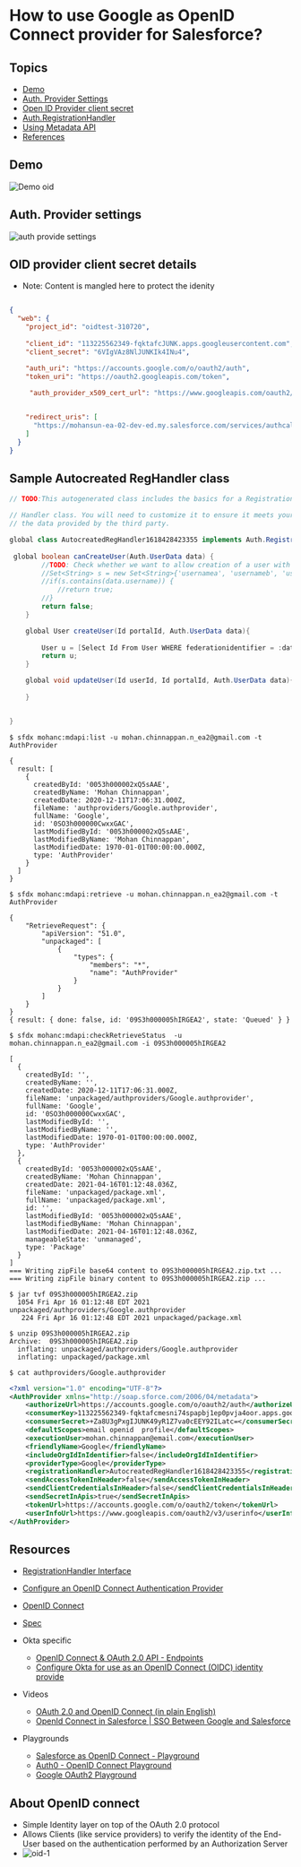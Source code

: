 # How to use Google as OpenID Connect provider for Salesforce?

## Topics

- [Demo](#demo)
- [Auth. Provider Settings](#ap)
- [Open ID Provider client secret](#cs)
- [Auth.RegistrationHandler](#rh)
- [Using Metadata API](#mdapi)
- [References](#ref)

<a name='demo'></a>

## Demo
![Demo oid](img/openIdconnect-SF-Google-1.gif)


<a name='ap'></a>

## Auth. Provider settings
![auth provide settings](img/auth-provide-google-1.png)
<a name='cs'></a>

## OID provider client secret details
- Note: Content is mangled here to protect the idenity
```json

{
  "web": {
    "project_id": "oidtest-310720",
    
    "client_id": "113225562349-fqktafcJUNK.apps.googleusercontent.com",
    "client_secret": "6VIgVAz8NlJUNKIk4INu4",

    "auth_uri": "https://accounts.google.com/o/oauth2/auth",
    "token_uri": "https://oauth2.googleapis.com/token",
   
     "auth_provider_x509_cert_url": "https://www.googleapis.com/oauth2/v1/certs",


    "redirect_uris": [
      "https://mohansun-ea-02-dev-ed.my.salesforce.com/services/authcallback/Google"
    ]
  }
}

```
<a name='rh'></a>
## Sample Autocreated RegHandler class

```java 
// TODO:This autogenerated class includes the basics for a Registration

// Handler class. You will need to customize it to ensure it meets your needs and
// the data provided by the third party.

global class AutocreatedRegHandler1618428423355 implements Auth.RegistrationHandler {
   
 global boolean canCreateUser(Auth.UserData data) {
        //TODO: Check whether we want to allow creation of a user with this data
        //Set<String> s = new Set<String>{'usernamea', 'usernameb', 'usernamec'};
        //if(s.contains(data.username)) {
            //return true;
        //}
        return false;
    }

    global User createUser(Id portalId, Auth.UserData data){
        
        User u = [Select Id From User WHERE federationidentifier = :data.email LIMIT 1];
        return u;
    }

    global void updateUser(Id userId, Id portalId, Auth.UserData data){
         
    }


}
```

<a name='mdapi'></a>

```
$ sfdx mohanc:mdapi:list -u mohan.chinnappan.n_ea2@gmail.com -t AuthProvider

```

```
{
  result: [
    {
      createdById: '0053h000002xQ5sAAE',
      createdByName: 'Mohan Chinnappan',
      createdDate: 2020-12-11T17:06:31.000Z,
      fileName: 'authproviders/Google.authprovider',
      fullName: 'Google',
      id: '0SO3h000000CwxxGAC',
      lastModifiedById: '0053h000002xQ5sAAE',
      lastModifiedByName: 'Mohan Chinnappan',
      lastModifiedDate: 1970-01-01T00:00:00.000Z,
      type: 'AuthProvider'
    }
  ]
}

```

```
$ sfdx mohanc:mdapi:retrieve -u mohan.chinnappan.n_ea2@gmail.com -t AuthProvider
```

```
{
    "RetrieveRequest": {
        "apiVersion": "51.0",
        "unpackaged": [
            {
                "types": {
                    "members": "*",
                    "name": "AuthProvider"
                }
            }
        ]
    }
}
{ result: { done: false, id: '09S3h000005hIRGEA2', state: 'Queued' } }
```

```
$ sfdx mohanc:mdapi:checkRetrieveStatus  -u mohan.chinnappan.n_ea2@gmail.com -i 09S3h000005hIRGEA2

```
```
[
  {
    createdById: '',
    createdByName: '',
    createdDate: 2020-12-11T17:06:31.000Z,
    fileName: 'unpackaged/authproviders/Google.authprovider',
    fullName: 'Google',
    id: '0SO3h000000CwxxGAC',
    lastModifiedById: '',
    lastModifiedByName: '',
    lastModifiedDate: 1970-01-01T00:00:00.000Z,
    type: 'AuthProvider'
  },
  {
    createdById: '0053h000002xQ5sAAE',
    createdByName: 'Mohan Chinnappan',
    createdDate: 2021-04-16T01:12:48.036Z,
    fileName: 'unpackaged/package.xml',
    fullName: 'unpackaged/package.xml',
    id: '',
    lastModifiedById: '0053h000002xQ5sAAE',
    lastModifiedByName: 'Mohan Chinnappan',
    lastModifiedDate: 2021-04-16T01:12:48.036Z,
    manageableState: 'unmanaged',
    type: 'Package'
  }
]
=== Writing zipFile base64 content to 09S3h000005hIRGEA2.zip.txt ...
=== Writing zipFile binary content to 09S3h000005hIRGEA2.zip ... 

```
```
$ jar tvf 09S3h000005hIRGEA2.zip
  1054 Fri Apr 16 01:12:48 EDT 2021 unpackaged/authproviders/Google.authprovider
   224 Fri Apr 16 01:12:48 EDT 2021 unpackaged/package.xml
```

```
$ unzip 09S3h000005hIRGEA2.zip
Archive:  09S3h000005hIRGEA2.zip
  inflating: unpackaged/authproviders/Google.authprovider  
  inflating: unpackaged/package.xml  

```
```
$ cat authproviders/Google.authprovider 
```

```xml
<?xml version="1.0" encoding="UTF-8"?>
<AuthProvider xmlns="http://soap.sforce.com/2006/04/metadata">
    <authorizeUrl>https://accounts.google.com/o/oauth2/auth</authorizeUrl>
    <consumerKey>113225562349-fqktafcmesni74spapbj1ep0pvja4oor.apps.googleusercontent.com</consumerKey>
    <consumerSecret>+Za8U3gPxgIJUNK49yR1Z7va0cEEY92ILatc=</consumerSecret>
    <defaultScopes>email openid  profile</defaultScopes>
    <executionUser>mohan.chinnappan@email.com</executionUser>
    <friendlyName>Google</friendlyName>
    <includeOrgIdInIdentifier>false</includeOrgIdInIdentifier>
    <providerType>Google</providerType>
    <registrationHandler>AutocreatedRegHandler1618428423355</registrationHandler>
    <sendAccessTokenInHeader>false</sendAccessTokenInHeader>
    <sendClientCredentialsInHeader>false</sendClientCredentialsInHeader>
    <sendSecretInApis>true</sendSecretInApis>
    <tokenUrl>https://accounts.google.com/o/oauth2/token</tokenUrl>
    <userInfoUrl>https://www.googleapis.com/oauth2/v3/userinfo</userInfoUrl>
</AuthProvider>


```

<a name='ref'></a>
## Resources

- [RegistrationHandler Interface](https://developer.salesforce.com/docs/atlas.en-us.apexcode.meta/apexcode/apex_auth_plugin.htm)
- [Configure an OpenID Connect Authentication Provider](https://developer.salesforce.com/docs/atlas.en-us.mobile_sdk.meta/mobile_sdk/sso_provider_openid_connect.htm)

- [OpenID Connect](https://openid.net/connect/)
- [Spec](https://openid.net/specs/openid-connect-basic-1_0.html)

- Okta specific
    - [OpenID Connect & OAuth 2.0 API - Endpoints ](https://developer.okta.com/docs/reference/api/oidc/)
    - [Configure Okta for use as an OpenID Connect (OIDC) identity provide](https://auth0.com/docs/protocols/configure-okta-as-oauth2-identity-provider)
- Videos
    - [OAuth 2.0 and OpenID Connect (in plain English)](https://www.youtube.com/watch?v=996OiexHze0)
    - [OpenId Connect in Salesforce | SSO Between Google and Salesforce](https://www.youtube.com/watch?v=0qNQ_YEIM8s)

- Playgrounds
    - [Salesforce as OpenID Connect - Playground](https://openidconnect.herokuapp.com/)
    - [Auth0 - OpenID Connect Playground](https://openidconnect.net/)
    - [Google OAuth2 Playground](https://developers.google.com/oauthplayground/)


## About OpenID connect
- Simple Identity layer on top of the OAuth 2.0 protocol
- Allows Clients (like service providers) to verify the identity of the End-User based on the authentication performed by an Authorization Server
- ![oid-1](img/oid-1.png)  
